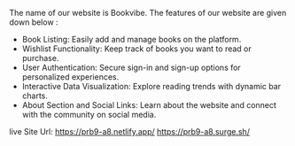 The name of our website is Bookvibe.
The features of our website are given down below :
- Book Listing: Easily add and manage books on the platform.
- Wishlist Functionality: Keep track of books you want to read or purchase.
- User Authentication: Secure sign-in and sign-up options for personalized experiences.
- Interactive Data Visualization: Explore reading trends with dynamic bar charts.
- About Section and Social Links: Learn about the website and connect with the community on social media.



live Site Url: https://prb9-a8.netlify.app/
               https://prb9-a8.surge.sh/

